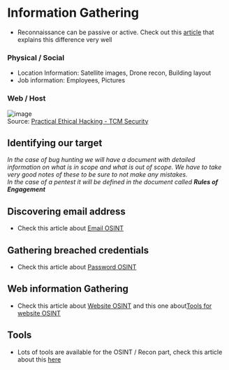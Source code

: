 # Information Gathering

- Reconnaissance can be passive or active. Check out this [article](https://www.securitymadesimple.org/cybersecurity-blog/active-vs-passive-cyber-reconnaissance-in-information-security) that explains this difference very well

### Physical / Social

- Location Information: Satellite images, Drone recon, Building layout
- Job information: Employees, Pictures

### Web / Host

![image](https://user-images.githubusercontent.com/96747355/175716537-7139593e-5620-44e5-b194-98495a32c207.png)  
Source: [Practical Ethical Hacking - TCM Security](https://academy.tcm-sec.com/p/practical-ethical-hacking-the-complete-course)

## Identifying our target

*In the case of bug hunting we will have a document with detailed information on what is in scope and what is out of scope. We have to take very good notes of these to be sure to not make any mistakes.  
In the case of a pentest it will be defined in the document called **Rules of Engagement***  

## Discovering email address

- Check this article about [Email OSINT](/OSINT/email.md)

## Gathering breached credentials

- Check this article about [Password OSINT](/OSINT/password.md)

## Web information Gathering

- Check this article about [Website OSINT](/OSINT/website.md) and this one about[Tools for website OSINT](/OSINT/tools.md#tools-for-website-osint)

## Tools

- Lots of tools are available for the OSINT / Recon part, check this article about this [here](/OSINT/tools.md#osint-tools)
